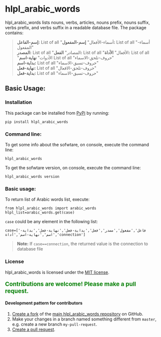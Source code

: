 
# hlpl_arabic_words

hlpl_arabic_words lists nouns, verbs, articles, nouns prefix, nouns suffix, verbs prefix, and verbs suffix in a readable database file. The package contains:  

> **إسم-الفاعل:**  List of all "أسماء-الأفعال" 
> **إسم-المفعول:**  List of all "أسماء-المفعول"   
> **المصدر:**  List of all "المصادر" 
> **الفعل:**  List of all "الأفعال" 
> **الأداة:**  List of all "الأدوات" 
> **نهاية-اسم**  List of all "حروف-تلحق-الاسماء"  
> **بداية-اسم:**  List of all "حروف-تسبق-الاسماء"  
> **نهاية-فعل:**  List of all "حروف-تلحق-الافعال"  
> **بداية-فعل:**  List of all "حروف-تسبق-الاسماء" 


## Basic Usage: 

### Installation
This package can be installed from [PyPi](https://pypi.python.org/pypi/hlpl_arabic_words) by running:
```
pip install hlpl_arabic_words
```

### Command line: 

To get some info about the sofwtare, on console, execute the command line:
```
hlpl_arabic_words
```
To get the sofwtare version, on console, execute the command line:
```
hlpl_arabic_words version
```


### Basic usage: 

To return list of Arabic words list, execute:
```
from hlpl_arabic_words import arabic_words
hlpl_list=arabic_words.get(case)
```
`case` could be any element in the following list:
```
case=['فاعل','مفعول','مصدر','فعل','بداية-فعل','نهاية-فعل','بداية-اسم','نهاية-اسم','أداة','connection']
```
> **Note:** If `case==connection`, the returned value is the connection to database file

### License
hlpl_arabic_words is licensed under the [MIT license](https://opensource.org/licenses/MIT).



<p style="font-size:19px;color:green;font-weight:bold;">Contributions are welcome! Please make a pull request.</p>

#### Development pattern for contributors

1. [Create a fork](https://help.github.com/articles/fork-a-repo/) of the [main hlpl_arabic_words repository](https://github.com/hlpl/arabic-words) on GitHub.
2. Make your changes in a branch named something different from `master`, e.g. create a new branch `my-pull-request`.
3. [Create a pull request](https://help.github.com/articles/creating-a-pull-request/).

